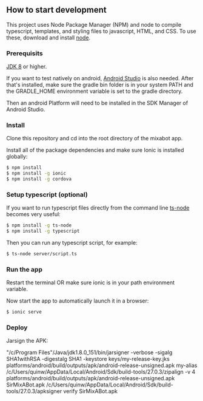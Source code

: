 ## How to start development

This project uses Node Package Manager (NPM) and node to compile typescript, 
templates, and styling files to javascript, HTML, and CSS.
To use these, download and install [node](https://nodejs.org/en/download/).
### Prerequisits
[JDK 8](http://www.oracle.com/technetwork/java/javase/downloads/jdk8-downloads-2133151.html) or higher.

If you want to test natively on android, 
[Android Studio](https://developer.android.com/studio/install.html) is also needed.
After that's installed, make sure the gradle bin folder is in your system PATH and the 
GRADLE_HOME environment variable is set to the gradle directory.

Then an android Platform will need to be installed in the SDK Manager of Android Studio.

### Install
Clone this repository and cd into the root directory of the mixabot app.

Install all of the package dependencies and make sure Ionic
is installed globally:

```bash
$ npm install
$ npm install -g ionic
$ npm install -g cordova
```

### Setup typescript (optional)
If you want to run typescript files directly from the command line
[ts-node](https://github.com/TypeStrong/ts-node) becomes very useful:
```bash
$ npm install -g ts-node
$ npm install -g typescript
```

Then you can run any typescript script, for example:

```bash
$ ts-node server/script.ts
```

### Run the app
Restart the terminal OR make sure ionic is in your path environment
variable.

Now start the app to automatically launch it in a browser:

```bash
$ ionic serve
```

### Deploy
Jarsign the APK:

"/c/Program Files"/Java/jdk1.8.0_151/bin/jarsigner -verbose -sigalg SHA1withRSA -digestalg SHA1 -keystore keys/my-release-key.jks platforms/android/build/outputs/apk/android-release-unsigned.apk my-alias
/c/Users/quinw/AppData/Local/Android/Sdk/build-tools/27.0.3/zipalign -v 4 platforms/android/build/outputs/apk/android-release-unsigned.apk SirMixABot.apk
/c/Users/quinw/AppData/Local/Android/Sdk/build-tools/27.0.3/apksigner verify SirMixABot.apk
